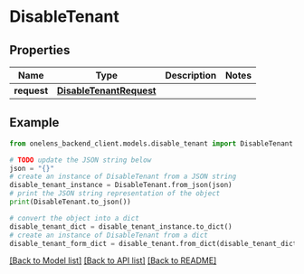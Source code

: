 # DisableTenant


## Properties

Name | Type | Description | Notes
------------ | ------------- | ------------- | -------------
**request** | [**DisableTenantRequest**](DisableTenantRequest.md) |  | 

## Example

```python
from onelens_backend_client.models.disable_tenant import DisableTenant

# TODO update the JSON string below
json = "{}"
# create an instance of DisableTenant from a JSON string
disable_tenant_instance = DisableTenant.from_json(json)
# print the JSON string representation of the object
print(DisableTenant.to_json())

# convert the object into a dict
disable_tenant_dict = disable_tenant_instance.to_dict()
# create an instance of DisableTenant from a dict
disable_tenant_form_dict = disable_tenant.from_dict(disable_tenant_dict)
```
[[Back to Model list]](../README.md#documentation-for-models) [[Back to API list]](../README.md#documentation-for-api-endpoints) [[Back to README]](../README.md)


